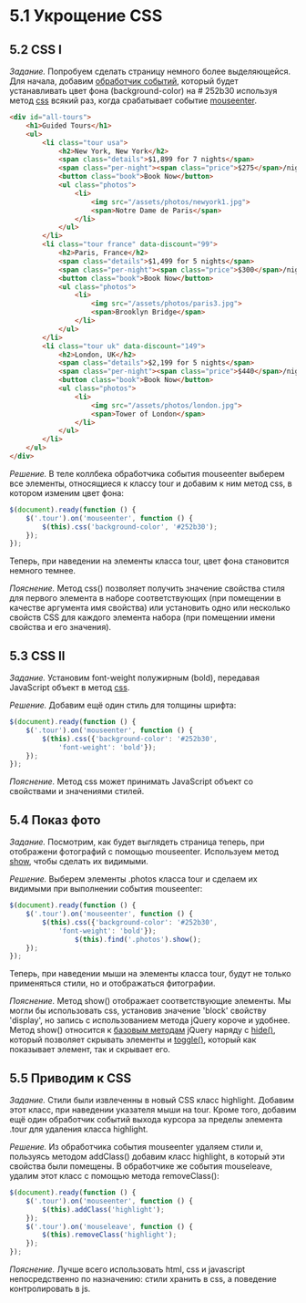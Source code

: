 # 5.1 Укрощение CSS

## 5.2 CSS I

_Задание._
Попробуем сделать страницу немного более выделяющейся. Для начала, добавим [обработчик событий](http://api.jquery.com/on/), который будет устанавливать цвет фона (background-color) на # 252b30 используя метод [css](http://api.jquery.com/css/) всякий раз, когда срабатывает событие [mouseenter](http://api.jquery.com/mouseenter/).
```html
<div id="all-tours">
    <h1>Guided Tours</h1>
    <ul>
        <li class="tour usa">
            <h2>New York, New York</h2>
            <span class="details">$1,899 for 7 nights</span>
            <span class="per-night"><span class="price">$275</span>/night</span>
            <button class="book">Book Now</button>
            <ul class="photos">
                <li>
                    <img src="/assets/photos/newyork1.jpg">
                    <span>Notre Dame de Paris</span>
                </li>
            </ul>
        </li>
        <li class="tour france" data-discount="99">
            <h2>Paris, France</h2>
            <span class="details">$1,499 for 5 nights</span>
            <span class="per-night"><span class="price">$300</span>/night</span>
            <button class="book">Book Now</button>
            <ul class="photos">
                <li>
                    <img src="/assets/photos/paris3.jpg">
                    <span>Brooklyn Bridge</span>
                </li>
            </ul>
        </li>
        <li class="tour uk" data-discount="149">
            <h2>London, UK</h2>
            <span class="details">$2,199 for 5 nights</span>
            <span class="per-night"><span class="price">$440</span>/night</span>
            <button class="book">Book Now</button>
            <ul class="photos">
                <li>
                    <img src="/assets/photos/london.jpg">
                    <span>Tower of London</span>
                </li>
            </ul>
        </li>
    </ul>
</div>
```

_Решение._
В теле коллбека обработчика события mouseenter выберем все элементы, относящиеся к классу tour и добавим к ним метод css, в котором изменим цвет фона:
```javascript
$(document).ready(function () {
    $('.tour').on('mouseenter', function () {
        $(this).css('background-color', '#252b30');
    });
});
```
Теперь, при наведении на элементы класса tour, цвет фона становится немного темнее.

_Пояснение._
Метод css() позволяет получить значение свойства стиля для первого элемента в наборе соответствующих (при помещении в качестве аргумента имя свойства) или установить одно или несколько свойств CSS для каждого элемента набора (при помещении имени свойства и его значения).

## 5.3 CSS II

_Задание._
Установим font-weight полужирным (bold), передавая JavaScript объект в метод [css](http://api.jquery.com/css/).

_Решение._
Добавим ещё один стиль для толщины шрифта:
```javascript
$(document).ready(function () {
    $('.tour').on('mouseenter', function () {
        $(this).css({'background-color': '#252b30',
            'font-weight': 'bold'});
    });
});
```

_Пояснение._
Метод css может принимать JavaScript объект со свойствами и значениями стилей.

## 5.4 Показ фото

_Задание._
Посмотрим, как будет выглядеть страница теперь, при отображени фотографий с помощью mouseenter. Используем метод [show](http://api.jquery.com/show/), чтобы сделать их видимыми.

_Решение._
Выберем элементы .photos класса tour и сделаем их видимыми при выполнении события mouseenter:
```javascript
$(document).ready(function () {
    $('.tour').on('mouseenter', function () {
        $(this).css({'background-color': '#252b30',
            'font-weight': 'bold'});
				$(this).find('.photos').show();
    });
});
```
Теперь, при наведении мыши на элементы класса tour, будут не только применяться стили, но и отображаться фитографии.

_Пояснение._
Метод show() отображает соответствующие элементы. Мы могли бы использовать css, установив значение 'block' свойству 'display',  но запись с использованием метода jQuery короче и удобнее. Метод show() относится к [базовым методам](http://api.jquery.com/category/effects/basics/) jQuery наряду с [hide()](http://api.jquery.com/hide/), который позволяет скрывать элементы и [toggle()](http://api.jquery.com/toggle/), который как показывает элемент, так и скрывает его.

## 5.5 Приводим к CSS

_Задание._
Стили были извлеченны в новый CSS класс highlight. Добавим этот класс, при наведении указателя мыши на tour. Кроме того, добавим ещё один обработчик событий выхода курсора за пределы элемента .tour для удаления класса highlight.

_Решение._
Из обработчика события mouseenter удаляем стили и, пользуясь методом addClass() добавим класс highlight, в который эти свойства были помещены. В обработчике же события mouseleave, удалим этот класс с помощью метода removeClass():
```javascript
$(document).ready(function () {
    $('.tour').on('mouseenter', function () {
        $(this).addClass('highlight');
    });
    $('.tour').on('mouseleave', function () {
        $(this).removeClass('highlight');
    });
});
```

_Пояснение._
Лучше всего использовать html, css и javascript непосредственно по назначению: стили хранить в css, а поведение контролировать в js. 